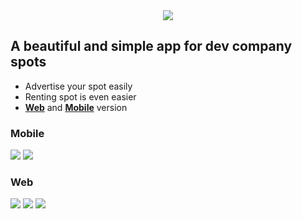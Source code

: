 <div style="text-align:center">
 <img src="https://user-images.githubusercontent.com/26607023/66323837-52dbbf80-e91c-11e9-833b-a7ea66e2a9eb.png" />
</div>
<h2> A beautiful and simple app for dev company spots</h2>

<ul>
 <li>Advertise your spot easily</li>
 <li>Renting spot is even easier</li>
 <li><strong><a href="#web">Web</a></strong> and <strong><a href="#web">Mobile</a></strong> version</li>
</ul>

<h3 id="mobile">Mobile</h3>
<img src="https://user-images.githubusercontent.com/26607023/66325434-283f3600-e91f-11e9-848e-aad50a8c1a79.png" />
<img src="https://user-images.githubusercontent.com/26607023/66325519-4c027c00-e91f-11e9-831d-3bfd0cda5006.png" />


<h3 id="web">Web</h3>
<img src="https://user-images.githubusercontent.com/26607023/66325604-718f8580-e91f-11e9-88c6-d79ec62dd685.png" />
<img src="https://user-images.githubusercontent.com/26607023/66325634-7c4a1a80-e91f-11e9-9924-1fd2d400319a.png" />
<img src="https://user-images.githubusercontent.com/26607023/66325636-7e13de00-e91f-11e9-9b91-8acdc0dc1079.png" />
